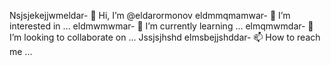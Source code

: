 Nsjsjekejjwmeldar- 👋 Hi, I’m @eldarormonov
eldmmqmamwar- 👀 I’m interested in ...
eldmwmwmar- 🌱 I’m currently learning ...
elmqmwmdar- 💞️ I’m looking to collaborate on ...
Jssjsjhshd
elmsbejjshddar- 📫 How to reach me ...

<!---
eldarormonov/eldarormonov is a ✨ special ✨ repository because its `README.md` (this file) appears on your GitHub profile.
You can click the Preview link to take a look at your changes.
--->
